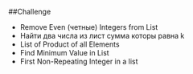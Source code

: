 ##Challenge
- Remove Even (четные) Integers from List
- Найти два числа из лист сумма которы равна k
- List of Product of all Elements
- Find Minimum Value in List
- First Non-Repeating Integer in a list